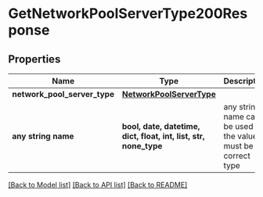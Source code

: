 # GetNetworkPoolServerType200Response


## Properties
Name | Type | Description | Notes
------------ | ------------- | ------------- | -------------
**network_pool_server_type** | [**NetworkPoolServerType**](NetworkPoolServerType.md) |  | [optional] 
**any string name** | **bool, date, datetime, dict, float, int, list, str, none_type** | any string name can be used but the value must be the correct type | [optional]

[[Back to Model list]](../README.md#documentation-for-models) [[Back to API list]](../README.md#documentation-for-api-endpoints) [[Back to README]](../README.md)


